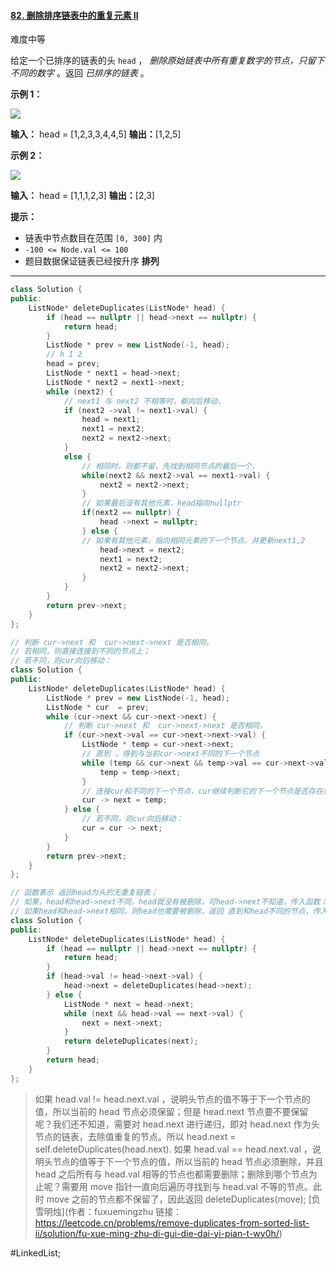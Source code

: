 #### [82. 删除排序链表中的重复元素 II](https://leetcode.cn/problems/remove-duplicates-from-sorted-list-ii/)

难度中等

给定一个已排序的链表的头 `head` ， _删除原始链表中所有重复数字的节点，只留下不同的数字_ 。返回 _已排序的链表_ 。

**示例 1：**

![](https://assets.leetcode.com/uploads/2021/01/04/linkedlist1.jpg)

**输入：** head = [1,2,3,3,4,4,5]
**输出：**[1,2,5]

**示例 2：**

![](https://assets.leetcode.com/uploads/2021/01/04/linkedlist2.jpg)

**输入：** head = [1,1,1,2,3]
**输出：**[2,3]

**提示：**

-   链表中节点数目在范围 `[0, 300]` 内
-   `-100 <= Node.val <= 100`
-   题目数据保证链表已经按升序 **排列**
---- ----
```cpp
class Solution {
public:
    ListNode* deleteDuplicates(ListNode* head) {
        if (head == nullptr || head->next == nullptr) {
            return head;
        }
        ListNode * prev = new ListNode(-1, head);
        // h 1 2
        head = prev;
        ListNode * next1 = head->next;
        ListNode * next2 = next1->next;
        while (next2) {
            // next1 与 next2 不相等时，都向后移动，
            if (next2 ->val != next1->val) {
                head = next1;
                next1 = next2;
                next2 = next2->next;
            }
            else {
                // 相同时，则都不留，先找到相同节点的最后一个，
                while(next2 && next2->val == next1->val) {
                    next2 = next2->next;
                }   
                // 如果最后没有其他元素，head指向nullptr
                if(next2 == nullptr) {
                    head ->next = nullptr;
                } else {
                // 如果有其他元素，指向相同元素的下一个节点，并更新next1,2
                    head->next = next2;
                    next1 = next2;
                    next2 = next2->next;
                }
            }
        }
        return prev->next;
    }
};
```

```cpp
// 判断 cur->next 和  cur->next->next 是否相同，
// 若相同，则直接连接到不同的节点上；
// 若不同，则cur向后移动：
class Solution {
public:
    ListNode* deleteDuplicates(ListNode* head) {
        ListNode * prev = new ListNode(-1, head);
        ListNode * cur  = prev;
        while (cur->next && cur->next->next) {
            // 判断 cur->next 和  cur->next->next 是否相同，
            if (cur->next->val == cur->next->next->val) {
                ListNode * temp = cur->next->next;
                // 直到 ，得到与当前cur->next不同的下一个节点
                while (temp && cur->next && temp->val == cur->next->val) {
                    temp = temp->next;
                }
                // 连接cur和不同的下一个节点，cur继续判断它的下一个节点是否存在重复
                cur -> next = temp;
            } else {
                // 若不同，则cur向后移动：
                cur = cur -> next;
            }
        }
        return prev->next;
    }
};
```

```cpp
// 函数表示 返回head为头的无重复链表；
// 如果，head和head->next不同，head就没有被删除，可head->next不知道，传入函数；
// 如果head和head->next相同，则head也需要被删除，返回 直到和head不同的节点，传入函数；
class Solution {
public:
    ListNode* deleteDuplicates(ListNode* head) {
        if (head == nullptr || head->next == nullptr) {
            return head;
        }
        if (head->val != head->next->val) {
            head->next = deleteDuplicates(head->next);
        } else {
            ListNode * next = head->next;
            while (next && head->val == next->val) {
                next = next->next;
            }
            return deleteDuplicates(next);
        }
        return head;
    }
};
```
> 如果 head.val != head.next.val ，说明头节点的值不等于下一个节点的值，所以当前的 head 节点必须保留；但是 head.next 节点要不要保留呢？我们还不知道，需要对 head.next 进行递归，即对 head.next 作为头节点的链表，去除值重复的节点。所以 head.next = self.deleteDuplicates(head.next).
> 如果 head.val == head.next.val ，说明头节点的值等于下一个节点的值，所以当前的 head 节点必须删除，并且 head 之后所有与 head.val 相等的节点也都需要删除；删除到哪个节点为止呢？需要用 move 指针一直向后遍历寻找到与 head.val 不等的节点。此时 move 之前的节点都不保留了，因此返回 deleteDuplicates(move);
> [负雪明烛](作者：fuxuemingzhu 链接：https://leetcode.cn/problems/remove-duplicates-from-sorted-list-ii/solution/fu-xue-ming-zhu-di-gui-die-dai-yi-pian-t-wy0h/)

#LinkedList;